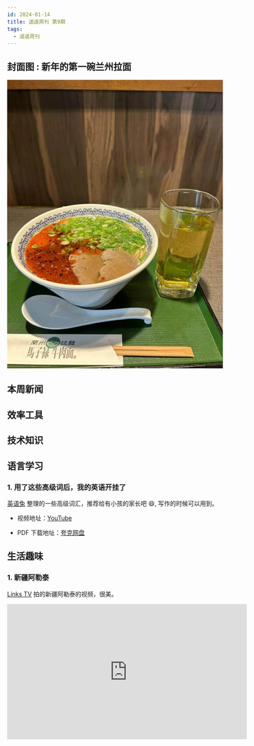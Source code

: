 ```yaml
---
id: 2024-01-14
title: 遥遥周刊 第9期
tags:
  - 遥遥周刊
---
```


## 封面图 : 新年的第一碗兰州拉面

![img](cover.jpg)

## 本周新闻

## 效率工具

## 技术知识

## 语言学习

### 1. 用了这些高级词后，我的英语开挂了

[英语兔](https://www.youtube.com/@yingyutu) 整理的一些高级词汇，推荐给有小孩的家长吧 :smile:, 写作的时候可以用到。

- 视频地址：[YouTube](https://www.youtube.com/watch?v=a8McQKeVhOg)

- PDF 下载地址：[夸克网盘](https://pan.quark.cn/s/49bf94047def)

## 生活趣味

### 1. 新疆阿勒泰

[Links TV](https://www.youtube.com/@linksphotograph) 拍的新疆阿勒泰的视频，很美。

<iframe width="560" height="315" src="https://www.youtube.com/embed/xdQZdRosthE?si=EqPT_8JXI6LN8CyX" title="YouTube video player" frameborder="0" allow="accelerometer; autoplay; clipboard-write; encrypted-media; gyroscope; picture-in-picture; web-share" allowfullscreen></iframe>
